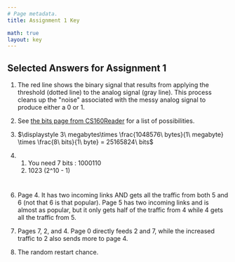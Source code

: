 ```yaml
---
# Page metadata.
title: Assignment 1 Key

math: true
layout: key
---
```


## Selected Answers for Assignment 1

1. The red line shows the binary signal that results from applying the
threshold (dotted line) to the analog signal (gray line). This process
cleans up the "noise" associated with the messy analog signal to produce
either a 0 or 1.

1. See [the bits page from CS160Reader](http://computerscience.chemeketa.edu/cs160Reader/Binary/Bits.html)
for a list of possibilities.

1. $\displaystyle 3\ megabytes\times \frac{1048576\ bytes}{1\ megabyte} \times
\frac{8\ bits}{1\ byte} = 25165824\ bits$

1. 
    1. You need 7 bits : 1000110
    1. 1023 (2^10 - 1)

#

6. Page 4. It has two incoming links AND gets all the traffic from both 5 and 6 (not that 6 is that
popular). Page 5 has two incoming links and is almost as popular, but it only gets half
of the traffic from 4 while 4 gets all the traffic from 5.

1. Pages 7, 2, and 4. Page 0 directly feeds 2 and 7, while the increased traffic to 2 also
sends more to page 4.

1. The random restart chance.
